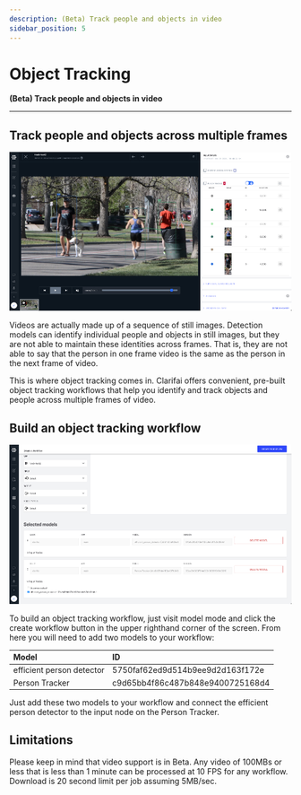 ```yaml
---
description: (Beta) Track people and objects in video
sidebar_position: 5
---
```


# Object Tracking

**(Beta) Track people and objects in video**
<hr />

## Track people and objects across multiple frames

![](/img/object-tracker.jpg)

Videos are actually made up of a sequence of still images. Detection models can identify individual people and objects in still images, but they are not able to maintain these identities across frames. That is, they are not able to say that the person in one frame video is the same as the person in the next frame of video.

This is where object tracking comes in. Clarifai offers convenient, pre-built object tracking workflows that help you identify and track objects and people across multiple frames of video.

## Build an object tracking workflow

![](/img/person-tracker-wkflw.jpg)

To build an object tracking workflow, just visit model mode and click the create workflow button in the upper righthand corner of the screen. From here you will need to add two models to your workflow:

| Model | ID |
| :--- | :--- |
| efficient person detector | 5750faf62ed9d514b9ee9d2d163f172e |
| Person Tracker | c9d65bb4f86c487b848e9400725168d4 |

Just add these two models to your workflow and connect the efficient person detector to the input node on the Person Tracker.

## Limitations

Please keep in mind that video support is in Beta. Any video of 100MBs or less that is less than 1 minute can be processed at 10 FPS for any workflow. Download is 20 second limit per job assuming 5MB/sec.

